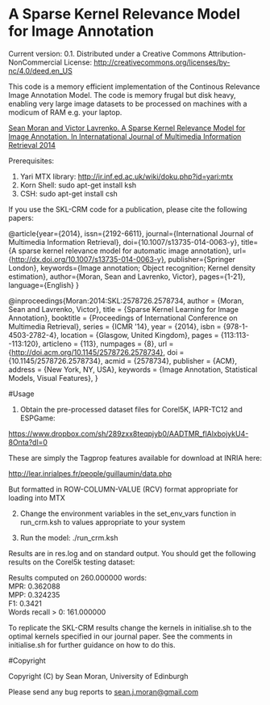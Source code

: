 # A Sparse Kernel Relevance Model for Image Annotation

Current version: 0.1. Distributed under a Creative Commons Attribution-NonCommercial License: http://creativecommons.org/licenses/by-nc/4.0/deed.en_US

This code is a memory efficient implementation of the Continous Relevance Image Annotation Model. The code is memory frugal but disk heavy, enabling very large image datasets to be processed on machines with a modicum of RAM e.g. your laptop.

[Sean Moran and Victor Lavrenko. A Sparse Kernel Relevance Model for Image Annotation. In Internatational Journal of Multimedia Information Retrieval 2014](http://link.springer.com/article/10.1007%2Fs13735-014-0063-y)

Prerequisites:

1. Yari MTX library: http://ir.inf.ed.ac.uk/wiki/doku.php?id=yari:mtx
2. Korn Shell: sudo apt-get install ksh
3. CSH: sudo apt-get install csh

If you use the SKL-CRM code for a publication, please cite the following papers:

@article{year={2014}, issn={2192-6611}, journal={International Journal of Multimedia Information Retrieval}, doi={10.1007/s13735-014-0063-y}, title={A sparse kernel relevance model for automatic image annotation}, url={http://dx.doi.org/10.1007/s13735-014-0063-y}, publisher={Springer London}, keywords={Image annotation; Object recognition; Kernel density estimation}, author={Moran, Sean and Lavrenko, Victor}, pages={1-21}, language={English} }

@inproceedings{Moran:2014:SKL:2578726.2578734, author = {Moran, Sean and Lavrenko, Victor}, title = {Sparse Kernel Learning for Image Annotation}, booktitle = {Proceedings of International Conference on Multimedia Retrieval}, series = {ICMR '14}, year = {2014}, isbn = {978-1-4503-2782-4}, location = {Glasgow, United Kingdom}, pages = {113:113--113:120}, articleno = {113}, numpages = {8}, url = {http://doi.acm.org/10.1145/2578726.2578734}, doi = {10.1145/2578726.2578734}, acmid = {2578734}, publisher = {ACM}, address = {New York, NY, USA}, keywords = {Image Annotation, Statistical Models, Visual Features}, }

#Usage

1. Obtain the pre-processed dataset files for Corel5K, IAPR-TC12 and ESPGame:

https://www.dropbox.com/sh/289zxx8teqpjyb0/AADTMR_flAlxbojykU4-8Onta?dl=0

These are simply the Tagprop features available for download at INRIA here:

http://lear.inrialpes.fr/people/guillaumin/data.php

But formatted in ROW-COLUMN-VALUE (RCV) format appropriate for loading into MTX

2. Change the environment variables in the set_env_vars function in run_crm.ksh 
   to values appropriate to your system

3. Run the model: ./run_crm.ksh

Results are in res.log and on standard output. You should get the following results 
on the Corel5k testing dataset:

Results computed on 260.000000 words:                                                                                                                                         
MPR:  0.362088                                                                                                                                                                
MPP:  0.324235                                                                                                                                                                
F1:  0.3421                                                                                                                                                                   
Words recall > 0:  161.000000   

To replicate the SKL-CRM results change the kernels in initialise.sh to the optimal
kernels specified in our journal paper. See the comments in initialise.sh for further
guidance on how to do this.
 
#Copyright

Copyright (C) by Sean Moran, University of Edinburgh

Please send any bug reports to sean.j.moran@gmail.com
